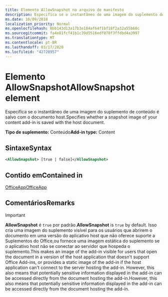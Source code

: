 ```yaml
---
title: Elemento AllowSnapshot no arquivo de manifesto
description: Especifica se o instantâneo de uma imagem do suplemento de conteúdo é salvo com o documento host.
ms.date: 10/09/2018
localization_priority: Normal
ms.openlocfilehash: 8bb143d13a17b3e184af64f1bf18f2a32a55b60c
ms.sourcegitcommit: fa4e81fcf41b1c39d5516edf078f3ffdbd4a3997
ms.translationtype: MT
ms.contentlocale: pt-BR
ms.lasthandoff: 03/17/2020
ms.locfileid: "42720957"
---
```

# <a name="allowsnapshot-element"></a><span data-ttu-id="09185-103">Elemento AllowSnapshot</span><span class="sxs-lookup"><span data-stu-id="09185-103">AllowSnapshot element</span></span>

<span data-ttu-id="09185-104">Especifica se o instantâneo de uma imagem do suplemento de conteúdo é salvo com o documento host.</span><span class="sxs-lookup"><span data-stu-id="09185-104">Specifies whether a snapshot image of your content add-in is saved with the host document.</span></span>

<span data-ttu-id="09185-105">**Tipo de suplemento:** Conteúdo</span><span class="sxs-lookup"><span data-stu-id="09185-105">**Add-in type:** Content</span></span>

## <a name="syntax"></a><span data-ttu-id="09185-106">Sintaxe</span><span class="sxs-lookup"><span data-stu-id="09185-106">Syntax</span></span>

```XML
<AllowSnapshot> [true | false]</AllowSnapshot>
```

## <a name="contained-in"></a><span data-ttu-id="09185-107">Contido em</span><span class="sxs-lookup"><span data-stu-id="09185-107">Contained in</span></span>

[<span data-ttu-id="09185-108">OfficeApp</span><span class="sxs-lookup"><span data-stu-id="09185-108">OfficeApp</span></span>](officeapp.md)

## <a name="remarks"></a><span data-ttu-id="09185-109">Comentários</span><span class="sxs-lookup"><span data-stu-id="09185-109">Remarks</span></span>

 > [!IMPORTANT]
 > <span data-ttu-id="09185-110">**AllowSnapshot** é `true` por padrão.</span><span class="sxs-lookup"><span data-stu-id="09185-110">**AllowSnapshot** is `true` by default.</span></span> <span data-ttu-id="09185-111">Isso cria uma imagem do suplemento visível para os usuários que abrirem o documento em uma versão do aplicativo host que não oferece suporte a Suplementos do Office,ou fornece uma imagem estática do suplemento se o aplicativo host não se conectar ao servidor que hospeda o suplemento.</span><span class="sxs-lookup"><span data-stu-id="09185-111">This makes an image of the add-in visible for users that open the document in a version of the host application that doesn't support Office Add-ins, or provides a static image of the add-in if the host application can't connect to the server hosting the add-in.</span></span> <span data-ttu-id="09185-112">However, this also means that potentially sensitive information displayed in the add-in can be accessed directly from the document hosting the add-in.</span><span class="sxs-lookup"><span data-stu-id="09185-112">However, this also means that potentially sensitive information displayed in the add-in can be accessed directly from the document hosting the add-in.</span></span>

